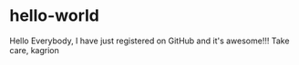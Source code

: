 # hello-world

Hello Everybody,
I have just registered on GitHub and it's awesome!!!
Take care,
kagrion
